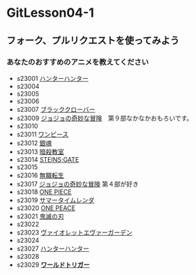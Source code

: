 # GitLesson04-1
## フォーク、プルリクエストを使ってみよう

### あなたのおすすめのアニメを教えてください

* s23001 [ハンターハンター](https://www.ntv.co.jp/hunterhunter/)
* s23004
* s23005
* s23006
* s23007 [ブラッククローバー](https://bclover.jp/)
* s23009 [ジョジョの奇妙な冒険](https://jojo-portal.com/)　第９部なかなかおもろいです。
* s23010
* s23011 [ワンピース](https://one-piece.com/index.html)
* s23012 [銀魂](https://www.tv-tokyo.co.jp/anime/gintama/)
* s23013 [暗殺教室](https://www.ansatsu-anime.com/)
* s23014 [STEINS;GATE](http://steinsgate.tv/index.html)
* s23015
* s23016 [無職転生](https://mushokutensei.jp/)
* s23017 [ジョジョの奇妙な冒険](https://jojo-portal.com/anime/) 第４部が好き
* s23018 [ONE PIECE](https://one-piece.com/anime/index.html) 
* s23019 [サマータイムレンダ](https://summertime-anime.com/)
* s23020 [ONE PEACE](https://one-piece.com/index.html "ワンピース")
* s23021 [鬼滅の刃](https://kimetsu.com/)
* s23022
* s23023 [ヴァイオレットエヴァーガーデン](https://violet-evergarden.jp/)
* s23024
* s23027 [ハンターハンター](https://www.ntv.co.jp/hunterhunter/)
* s23028
* s23029 [**ワールドトリガー**](https://www.toei-anim.co.jp/tv/wt/)
